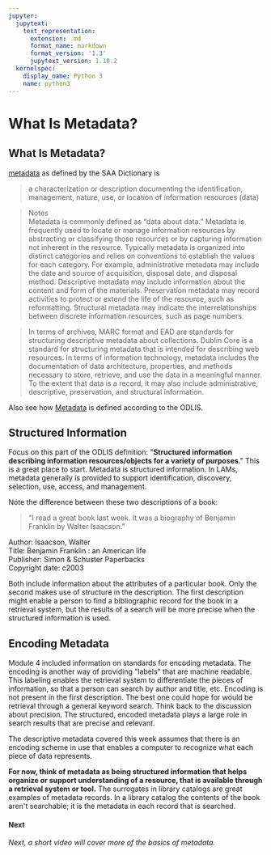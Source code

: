 ```yaml
---
jupyter:
  jupytext:
    text_representation:
      extension: .md
      format_name: markdown
      format_version: '1.3'
      jupytext_version: 1.10.2
  kernelspec:
    display_name: Python 3
    name: python3
---
```


<!-- #region id="OQ9iD-wC5Svl" -->
# What Is Metadata?

## What Is Metadata?

[metadata](https://dictionary.archivists.org/entry/metadata.html) as defined by the SAA Dictionary is<br>
> a characterization or description documenting the identification, management, nature, use, or location of information resources (data)<br>

> Notes<br>Metadata is commonly defined as “data about data.” Metadata is frequently used to locate or manage information resources by abstracting or classifying those resources or by capturing information not inherent in the resource. Typically metadata is organized into distinct categories and relies on conventions to establish the values for each category. For example, administrative metadata may include the date and source of acquisition, disposal date, and disposal method. Descriptive metadata may include information about the content and form of the materials. Preservation metadata may record activities to protect or extend the life of the resource, such as reformatting. Structural metadata may indicate the interrelationships between discrete information resources, such as page numbers.

> In terms of archives, MARC format and EAD are standards for structuring descriptive metadata about collections. Dublin Core is a standard for structuring metadata that is intended for describing web resources.
In terms of information technology, metadata includes the documentation of data architecture, properties, and methods necessary to store, retrieve, and use the data in a meaningful manner. To the extent that data is a record, it may also include administrative, descriptive, preservation, and structural information.

Also see how [Metadata](https://products.abc-clio.com/ODLIS/odlis_m.aspx#metadata) is defined according to the ODLIS.

## Structured Information

Focus on this part of the ODLIS definition: "**Structured information** **describing information resources/objects for a variety of purposes**." This is a great place to start. Metadata is structured information. In LAMs, metadata generally is provided to support identification, discovery, selection, use, access, and management. 

Note the difference between these two descriptions of a book:

> "I read a great book last week. It was a biography of Benjamin Franklin by Walter Isaacson."

Author: Isaacson, Walter  
Title: Benjamin Franklin : an American life  
Publisher: Simon & Schuster Paperbacks  
Copyright date: c2003

Both include information about the attributes of a particular book. Only the second makes use of structure in the description. The first description might enable a person to find a bibliographic record for the book in a retrieval system, but the results of a search will be more precise when the structured information is used.

## Encoding Metadata

Module 4 included information on standards for encoding metadata. The encoding is another way of providing "labels" that are machine readable. This labeling enables the retrieval system to differentiate the pieces of information, so that a person can search by author and title, etc. Encoding is not present in the first description. The best one could hope for would be retrieval through a general keyword search. Think back to the discussion about precision. The structured, encoded metadata plays a large role in search results that are precise and relevant. 

The descriptive metadata covered this week assumes that there is an encoding scheme in use that enables a computer to recognize what each piece of data represents. 

**For now, think of metadata as being structured information that helps organize or support understanding of a resource, that is available through a retrieval system or tool.** The surrogates in library catalogs are great examples of metadata records. In a library catalog the contents of the book aren't searchable; it is the metadata in each record that is searched.

#### **Next**

_Next, a short video will cover more of the basics of metadata._
<!-- #endregion -->
